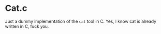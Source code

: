 # Cat.c

Just a dummy implementation of the `cat` tool in C. Yes, I know cat is already written in C, fuck you.
